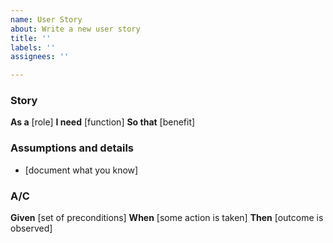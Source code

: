 ```yaml
---
name: User Story
about: Write a new user story
title: ''
labels: ''
assignees: ''

---
```


### Story
**As a** [role]
**I need** [function]
**So that** [benefit]

### Assumptions and details
* [document what you know]

### A/C
**Given** [set of preconditions]
**When** [some action is taken]
**Then** [outcome is observed]
